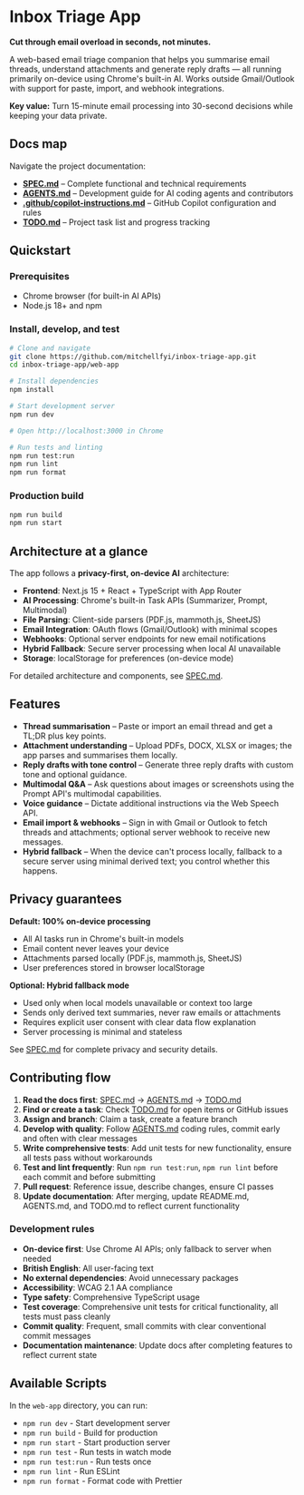 # Inbox Triage App

**Cut through email overload in seconds, not minutes.**

A web-based email triage companion that helps you summarise email threads, understand attachments and generate reply drafts — all running primarily on-device using Chrome's built-in AI. Works outside Gmail/Outlook with support for paste, import, and webhook integrations.

**Key value:** Turn 15-minute email processing into 30-second decisions while keeping your data private.

## Docs map

Navigate the project documentation:

- **[SPEC.md](SPEC.md)** – Complete functional and technical requirements
- **[AGENTS.md](AGENTS.md)** – Development guide for AI coding agents and contributors  
- **[.github/copilot-instructions.md](.github/copilot-instructions.md)** – GitHub Copilot configuration and rules
- **[TODO.md](TODO.md)** – Project task list and progress tracking

## Quickstart

### Prerequisites
- Chrome browser (for built-in AI APIs)
- Node.js 18+ and npm

### Install, develop, and test
```bash
# Clone and navigate
git clone https://github.com/mitchellfyi/inbox-triage-app.git
cd inbox-triage-app/web-app

# Install dependencies
npm install

# Start development server
npm run dev

# Open http://localhost:3000 in Chrome

# Run tests and linting
npm run test:run
npm run lint
npm run format
```

### Production build
```bash
npm run build
npm run start
```

## Architecture at a glance

The app follows a **privacy-first, on-device AI** architecture:

- **Frontend**: Next.js 15 + React + TypeScript with App Router
- **AI Processing**: Chrome's built-in Task APIs (Summarizer, Prompt, Multimodal)
- **File Parsing**: Client-side parsers (PDF.js, mammoth.js, SheetJS)
- **Email Integration**: OAuth flows (Gmail/Outlook) with minimal scopes
- **Webhooks**: Optional server endpoints for new email notifications
- **Hybrid Fallback**: Secure server processing when local AI unavailable
- **Storage**: localStorage for preferences (on-device mode)

For detailed architecture and components, see [SPEC.md](SPEC.md).

## Features

- **Thread summarisation** – Paste or import an email thread and get a TL;DR plus key points.
- **Attachment understanding** – Upload PDFs, DOCX, XLSX or images; the app parses and summarises them locally.
- **Reply drafts with tone control** – Generate three reply drafts with custom tone and optional guidance.
- **Multimodal Q&A** – Ask questions about images or screenshots using the Prompt API's multimodal capabilities.
- **Voice guidance** – Dictate additional instructions via the Web Speech API.
- **Email import & webhooks** – Sign in with Gmail or Outlook to fetch threads and attachments; optional server webhook to receive new messages.
- **Hybrid fallback** – When the device can't process locally, fallback to a secure server using minimal derived text; you control whether this happens.

## Privacy guarantees

**Default: 100% on-device processing**
- All AI tasks run in Chrome's built-in models
- Email content never leaves your device
- Attachments parsed locally (PDF.js, mammoth.js, SheetJS)
- User preferences stored in browser localStorage

**Optional: Hybrid fallback mode**
- Used only when local models unavailable or context too large
- Sends only derived text summaries, never raw emails or attachments
- Requires explicit user consent with clear data flow explanation
- Server processing is minimal and stateless

See [SPEC.md](SPEC.md) for complete privacy and security details.

## Contributing flow

1. **Read the docs first**: [SPEC.md](SPEC.md) → [AGENTS.md](AGENTS.md) → [TODO.md](TODO.md)
2. **Find or create a task**: Check [TODO.md](TODO.md) for open items or GitHub issues
3. **Assign and branch**: Claim a task, create a feature branch
4. **Develop with quality**: Follow [AGENTS.md](AGENTS.md) coding rules, commit early and often with clear messages
5. **Write comprehensive tests**: Add unit tests for new functionality, ensure all tests pass without workarounds
6. **Test and lint frequently**: Run `npm run test:run`, `npm run lint` before each commit and before submitting
7. **Pull request**: Reference issue, describe changes, ensure CI passes
8. **Update documentation**: After merging, update README.md, AGENTS.md, and TODO.md to reflect current functionality

### Development rules
- **On-device first**: Use Chrome AI APIs; only fallback to server when needed
- **British English**: All user-facing text
- **No external dependencies**: Avoid unnecessary packages
- **Accessibility**: WCAG 2.1 AA compliance
- **Type safety**: Comprehensive TypeScript usage
- **Test coverage**: Comprehensive unit tests for critical functionality, all tests must pass cleanly
- **Commit quality**: Frequent, small commits with clear conventional commit messages
- **Documentation maintenance**: Update docs after completing features to reflect current state

## Available Scripts

In the `web-app` directory, you can run:

- `npm run dev` - Start development server
- `npm run build` - Build for production  
- `npm run start` - Start production server
- `npm run test` - Run tests in watch mode
- `npm run test:run` - Run tests once
- `npm run lint` - Run ESLint
- `npm run format` - Format code with Prettier